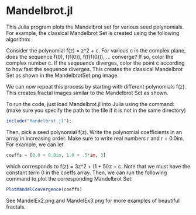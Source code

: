 # Mandelbrot.jl

This Julia program plots the Mandelbrot set for various seed polynomials. For example, the classical Mandelbrot Set is created using the following algorithm:

Consider the polynomial f(z) = z^2 + c. For various c in the complex plane, does the sequence f(0), f(f(0)), f(f(f(0))), ... converge? If so, color the complex number c. If the seqeuence diverges, color the point c according to how fast the sequence diverges. This creates the classical Mandelbrot Set as shown in the MandelbrotSet.png image.

We can now repeat this process by starting with different polynomials f(z). This creates fractal images similar to the Mandelbrot Set as shown. 

To run the code, just load Mandelbrot.jl into Julia using the command: (make sure you specify the path to the file if it is not in the same directory)

```julia
include("Mandelbrot.jl");
```
Then, pick a seed polynomial f(z). Write the polynomial coefficients in an array in increasing order. Make sure to write real numbers r and r + 0.0im. For example, we can let 

```julia
coeffs = [0.0 + 0.0im, 1.0 + .5*im, 3]
```

which corresponds to f(z) = 3z^2 + (1 + 5i)z + c. Note that we must have the constant term 0 in the coeffs array.
Then, we can run the following command to plot the corresponding Mandelbrot Set:

```julia
PlotMandelConvergence(coeffs)
```

See MandelEx2.png and MandelEx3.png for more examples of beautiful fractals. 
